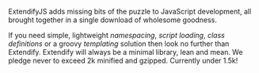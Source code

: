 ExtendifyJS adds missing bits of the puzzle to JavaScript development, all brought together in a single download of wholesome goodness.

If you need simple, lightweight _namespacing_, _script loading_, _class definitions_ or a groovy _templating_ solution then look no further than Extendify. Extendify will always be a minimal library, lean and mean. We pledge never to exceed 2k minified and gzipped. Currently under 1.5k!
